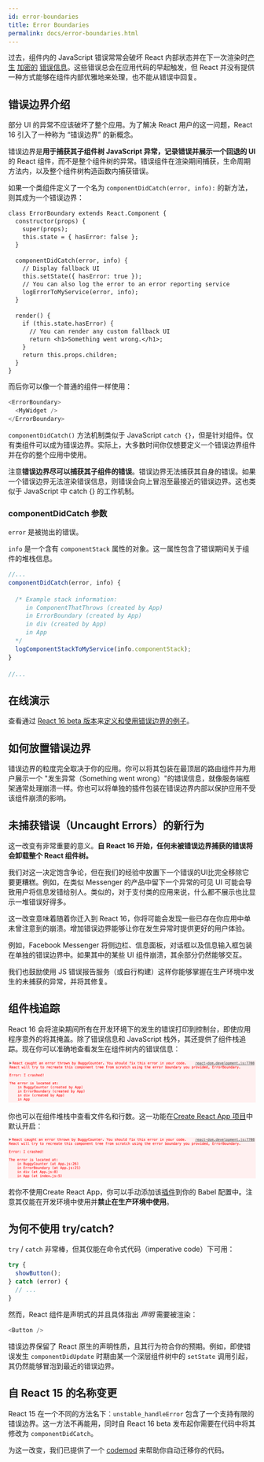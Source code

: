```yaml
---
id: error-boundaries
title: Error Boundaries
permalink: docs/error-boundaries.html
---
```


过去，组件内的 JavaScript 错误常常会破坏 React 内部状态并在下一次渲染时[产生](https://github.com/facebook/react/issues/4026) [加密的](https://github.com/facebook/react/issues/6895) [错误信息](https://github.com/facebook/react/issues/8579)。这些错误总会在应用代码的早起触发，但 React 并没有提供一种方式能够在组件内部优雅地来处理，也不能从错误中回复。


## 错误边界介绍

部分 UI 的异常不应该破坏了整个应用。为了解决 React 用户的这一问题，React 16 引入了一种称为 “错误边界” 的新概念。

错误边界是**用于捕获其子组件树 JavaScript 异常，记录错误并展示一个回退的 UI** 的 React 组件，而不是整个组件树的异常。错误组件在渲染期间捕获，生命周期方法内，以及整个组件树构造函数内捕获错误。

如果一个类组件定义了一个名为 `componentDidCatch(error, info):` 的新方法，则其成为一个错误边界：

```js{7-12,15-18}
class ErrorBoundary extends React.Component {
  constructor(props) {
    super(props);
    this.state = { hasError: false };
  }

  componentDidCatch(error, info) {
    // Display fallback UI
    this.setState({ hasError: true });
    // You can also log the error to an error reporting service
    logErrorToMyService(error, info);
  }

  render() {
    if (this.state.hasError) {
      // You can render any custom fallback UI
      return <h1>Something went wrong.</h1>;
    }
    return this.props.children;
  }
}
```

而后你可以像一个普通的组件一样使用：

```js
<ErrorBoundary>
  <MyWidget />
</ErrorBoundary>
```

`componentDidCatch()` 方法机制类似于 JavaScript `catch {}`，但是针对组件。仅有类组件可以成为错误边界。实际上，大多数时间你仅想要定义一个错误边界组件并在你的整个应用中使用。

注意**错误边界尽可以捕获其子组件的错误**。错误边界无法捕获其自身的错误。如果一个错误边界无法渲染错误信息，则错误会向上冒泡至最接近的错误边界。这也类似于 JavaScript 中 catch {} 的工作机制。

### componentDidCatch 参数

`error` 是被抛出的错误。

`info` 是一个含有 `componentStack` 属性的对象。这一属性包含了错误期间关于组件的堆栈信息。

```js
//...
componentDidCatch(error, info) {
  
  /* Example stack information:
     in ComponentThatThrows (created by App)
     in ErrorBoundary (created by App)
     in div (created by App)
     in App
  */
  logComponentStackToMyService(info.componentStack);
}

//...
```

## 在线演示

查看通过 [React 16 beta 版本](https://github.com/facebook/react/issues/10294)来[定义和使用错误边界的例子](https://codepen.io/gaearon/pen/wqvxGa?editors=0010)。


## 如何放置错误边界

错误边界的粒度完全取决于你的应用。你可以将其包装在最顶层的路由组件并为用户展示一个 "发生异常（Something went wrong）"的错误信息，就像服务端框架通常处理崩溃一样。你也可以将单独的插件包装在错误边界内部以保护应用不受该组件崩溃的影响。


## 未捕获错误（Uncaught Errors）的新行为

这一改变有非常重要的意义。**自 React 16 开始，任何未被错误边界捕获的错误将会卸载整个 React 组件树。**

我们对这一决定饱含争论，但在我们的经验中放置下一个错误的UI比完全移除它要更糟糕。例如，在类似 Messenger 的产品中留下一个异常的可见 UI 可能会导致用户将信息发错给别人。类似的，对于支付类的应用来说，什么都不展示也比显示一堆错误好得多。

这一改变意味着随着你迁入到 React 16，你将可能会发现一些已存在你应用中单未曾注意到的崩溃。增加错误边界能够让你在发生异常时提供更好的用户体验。

例如，Facebook Messenger 将侧边栏、信息面板，对话框以及信息输入框包装在单独的错误边界中。如果其中的某些 UI 组件崩溃，其余部分仍然能够交互。

我们也鼓励使用 JS 错误报告服务（或自行构建）这样你能够掌握在生产环境中发生的未捕获的异常，并将其修复。


## 组件栈追踪

React 16 会将渲染期间所有在开发环境下的发生的错误打印到控制台，即使应用程序意外的将其掩盖。除了错误信息和 JavaScript 栈外，其还提供了组件栈追踪。现在你可以准确地查看发生在组件树内的错误信息：

<img src="../images/docs/error-boundaries-stack-trace.png" style="max-width:100%" alt="Error caught by Error Boundary component">

你也可以在组件堆栈中查看文件名和行数。这一功能在[Create React App 项目](https://github.com/facebookincubator/create-react-app)中默认开启：

<img src="../images/docs/error-boundaries-stack-trace-line-numbers.png" style="max-width:100%" alt="Error caught by Error Boundary component with line numbers">

若你不使用Create React App，你可以手动添加该[插件](https://www.npmjs.com/package/babel-plugin-transform-react-jsx-source)到你的 Babel 配置中。注意其仅能在开发环境中使用并**禁止在生产环境中使用**。

## 为何不使用 try/catch?

`try` / `catch` 非常棒，但其仅能在命令式代码（imperative code）下可用：

```js
try {
  showButton();
} catch (error) {
  // ...
}
```

然而，React 组件是声明式的并且具体指出 *声明* 需要被渲染：

```js
<Button />
```

错误边界保留了 React 原生的声明性质，且其行为符合你的预期。例如，即使错误发生 `componentDidUpdate` 时期由某一个深层组件树中的 `setState` 调用引起，其仍然能够冒泡到最近的错误边界。

## 自 React 15 的名称变更

React 15 在一个不同的方法名下：`unstable_handleError` 包含了一个支持有限的错误边界。这一方法不再能用，同时自 React 16 beta 发布起你需要在代码中将其修改为 `componentDidCatch`。

为这一改变，我们已提供了一个 [codemod](https://github.com/reactjs/react-codemod#error-boundaries) 来帮助你自动迁移你的代码。